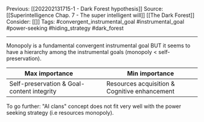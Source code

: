 Previous: [[202202131715-1 - Dark Forest hypothesis]]
Source: [[Superintelligence Chap. 7 - The super intelligent will]] [[The Dark Forest]]
Consider: [[]]
Tags: #convergent_instrumental_goal #instrumental_goal #power-seeking #hiding_strategy #dark_forest
______________

Monopoly is a fundamental convergent instrumental goal BUT it seems to have a hierarchy among the instrumental goals (monopoly < self-preservation).

|Max importance| | |Min importance |
|-|-|-|-|
|Self-preservation & Goal-content integrity| | | Resources acquisition & Cognitive enhancement|

To go further:  "AI clans" concept does not fit very well with the power seeking strategy (i.e resources monopoly).
